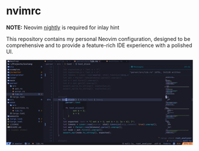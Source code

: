 # nvimrc

**NOTE:** Neovim [nightly](https://github.com/neovim/neovim/releases/nightly) is required for inlay hint

This repository contains my personal Neovim configuration, designed to be comprehensive and to provide a feature-rich IDE experience with a polished UI.

![preview](./.github/preview.png)
